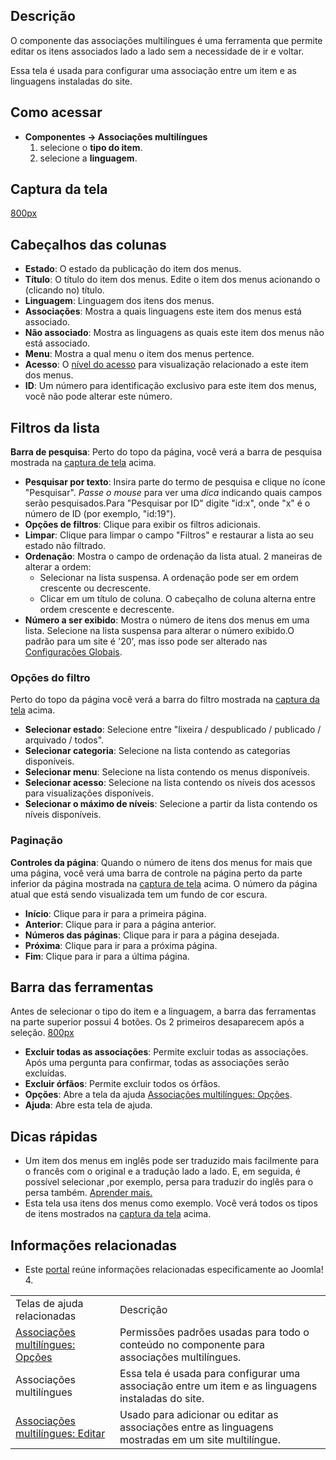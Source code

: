 <!-- Filename: Help4.x:Multilingual_Associations / Display title: Ajuda4.x:Associações multilíngues -->

## Descrição

O componente das associações multilíngues é uma ferramenta que permite
editar os itens associados lado a lado sem a necessidade de ir e voltar.

Essa tela é usada para configurar uma associação entre um item e as
linguagens instaladas do site.

## Como acessar

- **Componentes **→** Associações multilíngues**
  1.  selecione o **tipo do item**.
  2.  selecione a **linguagem**.

## Captura da tela

<a
href="https://docs.joomla.org/index.php?title=Special:Upload&amp;wpDestFile=Help-4x-Components-Associations-pt-br.png"
class="new"
title="File:Help-4x-Components-Associations-pt-br.png">800px</a>

## Cabeçalhos das colunas

- **Estado**: O estado da publicação do item dos menus.
- **Título**: O título do item dos menus. Edite o item dos menus
  acionando o (clicando no) título.
- **Linguagem**: Linguagem dos itens dos menus.
- **Associações**: Mostra a quais linguagens este item dos menus está
  associado.
- **Não associado**: Mostra as linguagens as quais este item dos menus
  não está associado.
- **Menu**: Mostra a qual menu o item dos menus pertence.
- **Acesso**: O [nível do
  acesso](https://docs.joomla.org/Help4.x:Users:_Viewing_Access_Levels/pt-br "Help4.x:Users: Viewing Access Levels/pt-br")
  para visualização relacionado a este item dos menus.
- **ID**: Um número para identificação exclusivo para este item dos
  menus, você não pode alterar este número.

## Filtros da lista

**Barra de pesquisa**: Perto do topo da página, você verá a barra de
pesquisa mostrada na [captura de tela](#screenshot) acima.

- **Pesquisar por texto**: Insira parte do termo de pesquisa e clique no
  ícone "Pesquisar". *Passe o mouse* para ver uma *dica* indicando quais
  campos serão pesquisados.Para "Pesquisar por ID" digite "id:x", onde
  "x" é o número de ID (por exemplo, "id:19").
- **Opções de filtros**: Clique para exibir os filtros adicionais.
- **Limpar**: Clique para limpar o campo "Filtros" e restaurar a lista
  ao seu estado não filtrado.
- **Ordenação**: Mostra o campo de ordenação da lista atual. 2 maneiras
  de alterar a ordem:
  - Selecionar na lista suspensa. A ordenação pode ser em ordem
    crescente ou decrescente.
  - Clicar em um título de coluna. O cabeçalho de coluna alterna entre
    ordem crescente e decrescente.
- **Número a ser exibido**: Mostra o número de itens dos menus em uma
  lista. Selecione na lista suspensa para alterar o número exibido.O
  padrão para um site é '20', mas isso pode ser alterado nas
  [Configurações
  Globais](https://docs.joomla.org/Help4.x:Site_Global_Configuration/pt-br#defaultlistlimit "Help4.x:Site Global Configuration/pt-br").

### Opções do filtro

Perto do topo da página você verá a barra do filtro mostrada na [captura
da tela](#screenshot) acima.

- **Selecionar estado**: Selecione entre "lixeira / despublicado /
  publicado / arquivado / todos".
- **Selecionar categoria**: Selecione na lista contendo as categorias
  disponíveis.
- **Selecionar menu**: Selecione na lista contendo os menus disponíveis.
- **Selecionar acesso**: Selecione na lista contendo os níveis dos
  acessos para visualizações disponíveis.
- **Selecionar o máximo de níveis**: Selecione a partir da lista
  contendo os níveis disponíveis.

### Paginação

**Controles da página**: Quando o número de itens dos menus for mais que
uma página, você verá uma barra de controle na página perto da parte
inferior da página mostrada na [captura de tela](#screenshot) acima. O
número da página atual que está sendo visualizada tem um fundo de cor
escura.

- **Início**: Clique para ir para a primeira página.
- **Anterior**: Clique para ir para a página anterior.
- **Números das páginas**: Clique para ir para a página desejada.
- **Próxima**: Clique para ir para a próxima página.
- **Fim**: Clique para ir para a última página.

## Barra das ferramentas

Antes de selecionar o tipo do item e a linguagem, a barra das
ferramentas na parte superior possui 4 botões. Os 2 primeiros
desaparecem após a seleção. <a
href="https://docs.joomla.org/index.php?title=Special:Upload&amp;wpDestFile=Help-4x-Components-Associations-toolbar-subscreen-pt-br.png"
class="new"
title="File:Help-4x-Components-Associations-toolbar-subscreen-pt-br.png">800px</a>

- **Excluir todas as associações**: Permite excluir todas as
  associações. Após uma pergunta para confirmar, todas as associações
  serão excluídas.
- **Excluir órfãos**: Permite excluir todos os órfãos.
- **Opções**: Abre a tela da ajuda [Associações multilíngues:
  Opções](https://docs.joomla.org/Help4.x:Multilingual_Associations:_Options/pt-br "Help4.x:Multilingual Associations: Options/pt-br").
- **Ajuda**: Abre esta tela de ajuda.

## Dicas rápidas

- Um item dos menus em inglês pode ser traduzido mais facilmente para o
  francês com o original e a tradução lado a lado. E, em seguida, é
  possível selecionar ,por exemplo, persa para traduzir do inglês para o
  persa também. [Aprender
  mais.](https://docs.joomla.org/Help4.x:Multilingual_Associations:_Edit/pt-br "Help4.x:Multilingual Associations: Edit/pt-br")
- Esta tela usa itens dos menus como exemplo. Você verá todos os tipos
  de itens mostrados na [captura da tela](#screenshot) acima.

## Informações relacionadas

- Este
  [portal](https://docs.joomla.org/Portal:Joomla_4/pt-br "Portal:Joomla 4/pt-br")
  reúne informações relacionadas especificamente ao Joomla! 4.

|                                                                                                                                                                 |                                                                                                     |
|-----------------------------------------------------------------------------------------------------------------------------------------------------------------|-----------------------------------------------------------------------------------------------------|
| Telas de ajuda relacionadas                                                                                                                                     | Descrição                                                                                           |
| [Associações multilíngues: Opções](https://docs.joomla.org/Help4.x:Multilingual_Associations:_Options/pt-br "Help4.x:Multilingual Associations: Options/pt-br") | Permissões padrões usadas para todo o conteúdo no componente para associações multilíngues.         |
| <span class="mw-selflink selflink">Associações multilíngues</span>                                                                                              | Essa tela é usada para configurar uma associação entre um item e as linguagens instaladas do site.  |
| [Associações multilíngues: Editar](https://docs.joomla.org/Help4.x:Multilingual_Associations:_Edit/pt-br "Help4.x:Multilingual Associations: Edit/pt-br")       | Usado para adicionar ou editar as associações entre as linguagens mostradas em um site multilíngue. |

